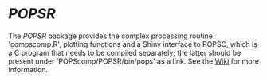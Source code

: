 # *POPSR*
The *POPSR* package provides the complex processing routine 'compscomp.R',
plotting functions and a Shiny interface to POPSC,
which is a C program that needs to be compiled separately;
the latter should be present under 'POPScomp/POPSR/bin/pops' as a link.
See the  [Wiki](https://github.com/Fraternalilab/POPScomp/wiki) for more information.

